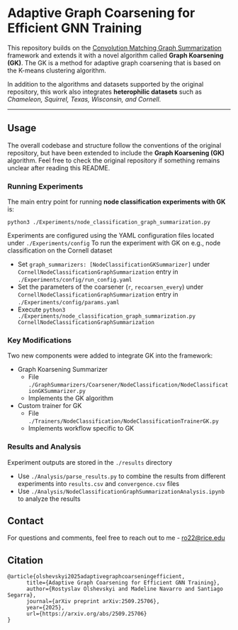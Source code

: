 # Adaptive Graph Coarsening for Efficient GNN Training

This repository builds on the [Convolution Matching Graph Summarization](https://github.com/amazon-science/convolution-matching) framework and extends it with a novel algorithm called **Graph Koarsening (GK)**. The GK is a method for adaptive graph coarsening that is based on the K-means clustering algorithm.

In addition to the algorithms and datasets supported by the original repository, this work also integrates **heterophilic datasets** such as *Chameleon, Squirrel, Texas, Wisconsin, and Cornell*.

---

## Usage

The overall codebase and structure follow the conventions of the original repository, but have been extended to include the **Graph Koarsening (GK)** algorithm. Feel free to check the original repository if something remains unclear after reading this README.

### Running Experiments

The main entry point for running **node classification experiments with GK** is:
```
python3 ./Experiments/node_classification_graph_summarization.py
```
Experiments are configured using the YAML configuration files located under `./Experiments/config`
To run the experiment with GK on e.g., node classification on the Cornell dataset
- Set `graph_summarizers: [NodeClassificationGKSummarizer]` under `CornellNodeClassificationGraphSummarization` entry in `./Experiments/config/run_config.yaml`
- Set the parameters of the coarsener (`r`, `recoarsen_every`) under  `CornellNodeClassificationGraphSummarization` entry in `./Experiments/config/params.yaml`
- Execute `python3 ./Experiments/node_classification_graph_summarization.py CornellNodeClassificationGraphSummarization`

### Key Modifications
Two new components were added to integrate GK into the framework:
- Graph Koarsening Summarizer
  - File `./GraphSummarizers/Coarsener/NodeClassification/NodeClassificationGKSummarizer.py`
  - Implements the GK algorithm
- Custom trainer for GK
  - File `./Trainers/NodeClassification/NodeClassificationTrainerGK.py`
  - Implements workflow specific to GK
### Results and Analysis
Experiment outputs are stored in the `./results` directory
- Use `./Analysis/parse_results.py` to combine the results from different experiments into `results.csv` and `convergence.csv` files
- Use `./Analysis/NodeClassificationGraphSummarizationAnalysis.ipynb` to analyze the results

## Contact
For questions and comments, feel free to reach out to me - ro22@rice.edu

## Citation
```
@article{olshevskyi2025adaptivegraphcoarseningefficient,
      title={Adaptive Graph Coarsening for Efficient GNN Training}, 
      author={Rostyslav Olshevskyi and Madeline Navarro and Santiago Segarra},
      journal={arXiv preprint arXiv:2509.25706},
      year={2025},
      url={https://arxiv.org/abs/2509.25706}
}
```
